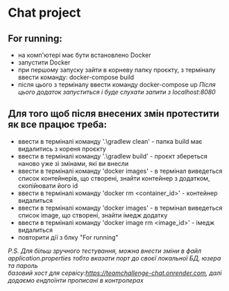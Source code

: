 # Chat project
## For running:
- на комп'ютері має бути встановлено Docker
- запустити Docker
- при першому запуску зайти в корневу папку проєкту, з терміналу ввести команду: docker-compose build
- після цього з терміналу ввести команду docker-compose up
*Після цього додаток запуститься і буде слухати запити з localhost:8080*

## Для того щоб після внесених змін протестити як все працює треба:
- ввести в терміналі команду '.\gradlew clean' - папка build має видалитись з кореня проєкту
- ввести в терміналі команду '.\gradlew build' - проєкт збереться наново уже зі змінами, які ви внесли
- ввести в терміналі команду 'docker images' - в термінал виведеться список контейнерів, що створені, знайти контейнер з додатком, скопійювати його id
- ввести в терміналі команду 'docker rm <container_id>' - контейнер видалиться
- ввести в терміналі команду 'docker images' - в термінал виведеться список image, що створені, знайти імедж додатку
- ввести в терміналі команду 'docker image rm <image_id>' - імедж видалиться
- повторити дії з блку "For running"

*P.S. Для більш зручного тестування, можна внести зміни в файл application.properties тобто вказати порт до своєї локальної БД, юзера та пароль<br>базовий хост для сервісу:https://teamchallenge-chat.onrender.com, далі додаємо ендпоїнти прописані в контролерах*

